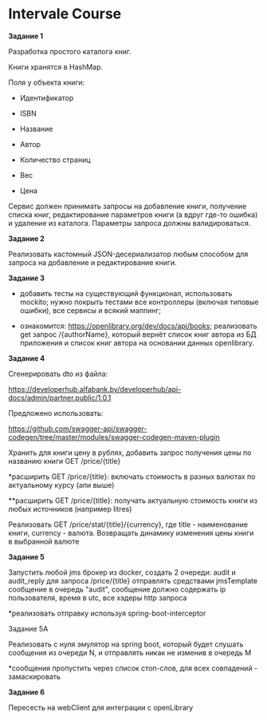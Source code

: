 # Intervale Course
**Задание 1**

Разработка простого каталога книг.


Книги хранятся в HashMap.

Поля у объекта книги:

- Идентификатор

- ISBN

- Название

- Автор

- Количество страниц

- Вес

- Цена

Сервис должен принимать запросы на добавление книги, получение списка книг, редактирование параметров книги (а вдруг где-то ошибка) и удаление из каталога.
Параметры запроса должны валидироваться.

**Задание 2**

Реализовать кастомный JSON-десериализатор любым способом для запроса на добавление и редактирование книги.

**Задание 3**

- добавить тесты на существующий функционал, использовать mockito; 
нужно покрыть тестами все контроллеры (включая типовые ошибки), все сервисы и всякий маппинг; 

- ознакомится: https://openlibrary.org/dev/docs/api/books;
   реализовать get запрос /{authorName}, который вернёт список книг автора из БД приложения и список книг автора на основании данных openlibrary.

**Задание 4**


Сгенерировать dto из файла:

https://developerhub.alfabank.by/developerhub/api-docs/admin/partner.public/1.0.1

Предложено использовать:

https://github.com/swagger-api/swagger-codegen/tree/master/modules/swagger-codegen-maven-plugin

Хранить для книги цену в рублях, добавить запрос получения цены по названию книги GET /price/{title}

*расширить GET /price/{title}: включать стоимость в разных валютах по актуальному курсу (апи выше)

**расширить GET /price/{title}: получать актуальную стоимость книги из любых источников (например litres)

Реализовать GET /price/stat/{title}/{currency}, где title - наименование книги, currency - валюта. Возвращать динамику изменения цены книги в выбранной валюте

**Задание 5**

Запустить любой jms брокер из docker, создать 2 очереди: audit и audit_reply
для запроса /price/{title} отправлять средствами jmsTemplate сообщение в очередь "audit", сообщение должно содержать ip пользователя, время в utc, все хэдеры http запроса

*реализовать отправку используя spring-boot-interceptor

Задание 5А

Реализовать с нуля эмулятор на spring boot, который будет слушать сообщения из очереди N, и отправлять никак не изменив в очередь M

*сообщения пропустить через список стоп-слов, для всех совпадений - замаскировать

**Задание 6**

Пересесть на webClient для интеграции с openLibrary